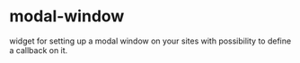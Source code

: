 modal-window
============

widget for setting up a modal window on your sites with possibility to define a callback on it.
